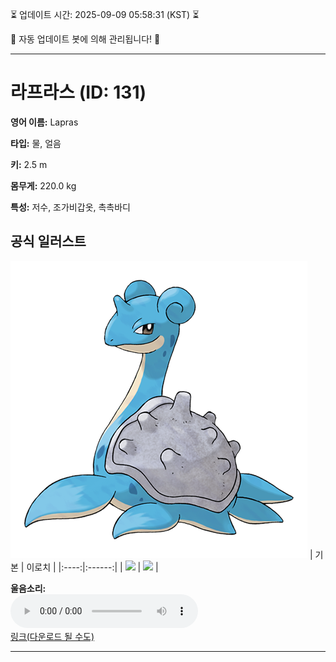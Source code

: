 
⏳ 업데이트 시간: 2025-09-09 05:58:31 (KST) ⏳

🤖 자동 업데이트 봇에 의해 관리됩니다! 🤖

---

# 라프라스 (ID: 131)
**영어 이름:** Lapras

**타입:** 물, 얼음

**키:** 2.5 m

**몸무게:** 220.0 kg

**특성:** 저수, 조가비갑옷, 촉촉바디

## 공식 일러스트
![](https://raw.githubusercontent.com/PokeAPI/sprites/master/sprites/pokemon/other/official-artwork/131.png)
| 기본 | 이로치 |
|:----:|:------:|
| <img src="http://play.pokemonshowdown.com/sprites/ani/lapras.gif" width="200"> | <img src="http://play.pokemonshowdown.com/sprites/ani-shiny/lapras.gif" width="200"> |

**울음소리:**<br><audio controls src="https://raw.githubusercontent.com/PokeAPI/cries/main/cries/pokemon/latest/131.ogg"></audio><br> [링크(다운로드 될 수도)](https://raw.githubusercontent.com/PokeAPI/cries/main/cries/pokemon/latest/131.ogg)


---
